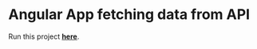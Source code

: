 # Angular App fetching data from API

Run this project **[here](https://angular-ivy-s3tdsk.stackblitz.io/)**.

